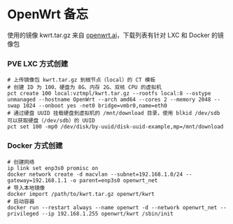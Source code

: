 # OpenWrt 备忘

使用的镜像 kwrt.tar.gz 来自 [openwrt.ai](https://openwrt.ai)，下载列表有针对 LXC 和 Docker 的镜像包

### PVE LXC 方式创建

```shell
# 上传镜像包 kwrt.tar.gz 到根节点（local）的 CT 模板
# 创建 ID 为 100、硬盘为 8G、内存 2G、双核 CPU 的虚拟机
pct create 100 local:vztmpl/kwrt.tar.gz --rootfs local:8 --ostype unmanaged --hostname OpenWrt --arch amd64 --cores 2 --memory 2048 --swap 1024 --onboot yes -net0 bridge=vmbr0,name=eth0
# 通过硬盘 UUID 挂载硬盘到虚拟机的 /mnt/download 目录，使用 blkid /dev/sdb 可以获取硬盘（/dev/sdb）的 UUID
pct set 100 -mp0 /dev/disk/by-uuid/disk-uuid-example,mp=/mnt/download
```

### Docker 方式创建

```shell
# 创建网络
ip link set enp3s0 promisc on
docker network create -d macvlan --subnet=192.168.1.0/24 --gateway=192.168.1.1 -o parent=enp3s0 openwrt_net
# 导入本地镜像
docker import /path/to/kwrt.tar.gz openwrt/kwrt
# 启动容器
docker run --restart always --name openwrt -d --network openwrt_net --privileged --ip 192.168.1.255 openwrt/kwrt /sbin/init
```
